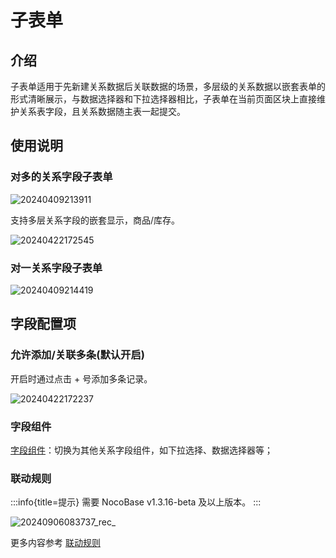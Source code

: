 # 子表单

## 介绍

子表单适用于先新建关系数据后关联数据的场景，多层级的关系数据以嵌套表单的形式清晰展示，与数据选择器和下拉选择器相比，子表单在当前页面区块上直接维护关系表字段，且关系数据随主表一起提交。

## 使用说明

### 对多的关系字段子表单

![20240409213911](https://static-docs.nocobase.com/20240409213911.png)

支持多层关系字段的嵌套显示，商品/库存。

![20240422172545](https://static-docs.nocobase.com/20240422172545.png)


### 对一关系字段子表单

![20240409214419](https://static-docs.nocobase.com/20240409214419.png)

## 字段配置项
### 允许添加/关联多条(默认开启)

开启时通过点击 + 号添加多条记录。

![20240422172237](https://static-docs.nocobase.com/20240422172237.png)


### 字段组件

[字段组件](/handbook/ui/fields/association-field)：切换为其他关系字段组件，如下拉选择、数据选择器等；

### 联动规则
:::info{title=提示}
需要 NocoBase v1.3.16-beta 及以上版本。
:::

![20240906083737_rec_](https://nocobase-docs.oss-cn-beijing.aliyuncs.com/20240906083737_rec_.gif)

更多内容参考 [联动规则](/handbook/ui/blocks/block-settings/linkage-rule)
